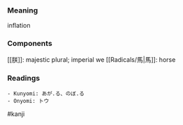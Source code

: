 ### Meaning

inflation

### Components

[[朕]]: majestic plural; imperial we [[Radicals/馬|馬]]: horse

### Readings

```
- Kunyomi: あが.る、のぼ.る
- Onyomi: トウ
```

#kanji
